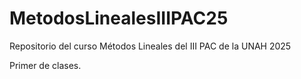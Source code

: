 # MetodosLinealesIIIPAC25
Repositorio del curso Métodos Lineales  del III PAC de la UNAH 2025

Primer de clases.
